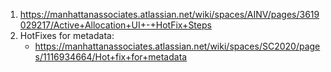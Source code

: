 1. https://manhattanassociates.atlassian.net/wiki/spaces/AINV/pages/3619029217/Active+Allocation+UI+-+HotFix+Steps
2. HotFixes for metadata:
   - https://manhattanassociates.atlassian.net/wiki/spaces/SC2020/pages/1116934664/Hot+fix+for+metadata